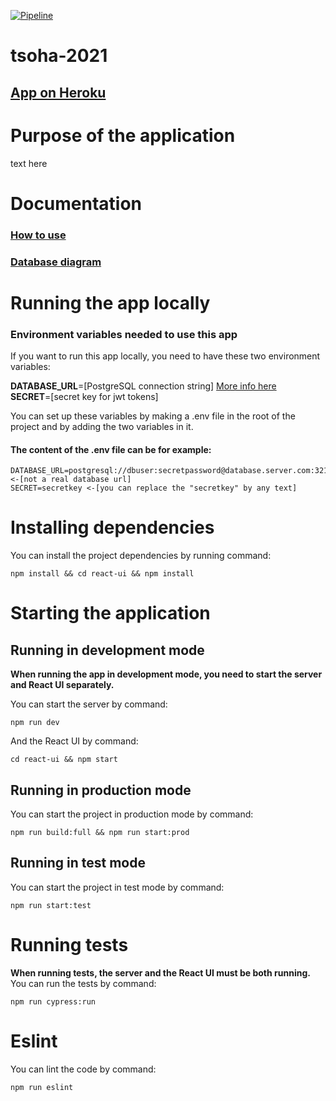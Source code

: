 [![Pipeline](https://github.com/lapptomi/tsoha-2021/actions/workflows/pipeline.yml/badge.svg)](https://github.com/lapptomi/tsoha-2021/actions/workflows/pipeline.yml)

# tsoha-2021

## [App on Heroku](https://tsoha-2021-tl.herokuapp.com/)

# Purpose of the application
text here


# Documentation
### [How to use](hhttps://github.com/lapptomi/tsoha-2021/blob/docs/documentation/user-guide.md)  

### [Database diagram](https://github.com/lapptomi/tsoha-2021/blob/docs/documentation/images/dbdiagram.png)




# Running the app locally

### Environment variables needed to use this app
If you want to run this app locally, you need to have these two environment variables:

<b>DATABASE_URL</b>=[PostgreSQL connection string] [More info here](https://node-postgres.com/features/connecting)  
<b>SECRET</b>=[secret key for jwt tokens]

You can set up these variables by making a .env file in the root of the project and by adding the two variables in it.

#### The content of the .env file can be for example: 
```
DATABASE_URL=postgresql://dbuser:secretpassword@database.server.com:3211/mydb <-[not a real database url]
SECRET=secretkey <-[you can replace the "secretkey" by any text]
```

# Installing dependencies

You can install the project dependencies by running command:
```
npm install && cd react-ui && npm install
```

# Starting the application

## Running in development mode
<b>When running the app in development mode, you need to start the server and React UI separately.</b>  


You can start the server by command: 
```
npm run dev
```

And the React UI by command: 
```
cd react-ui && npm start
```



## Running in production mode
You can start the project in production mode by command:

```
npm run build:full && npm run start:prod
```


## Running in test mode
You can start the project in test mode by command:

```
npm run start:test
```


# Running tests
<b>When running tests, the server and the React UI must be both running.</b>  
You can run the tests by command: 

```
npm run cypress:run
```


# Eslint
You can lint the code by command:
```
npm run eslint
```

